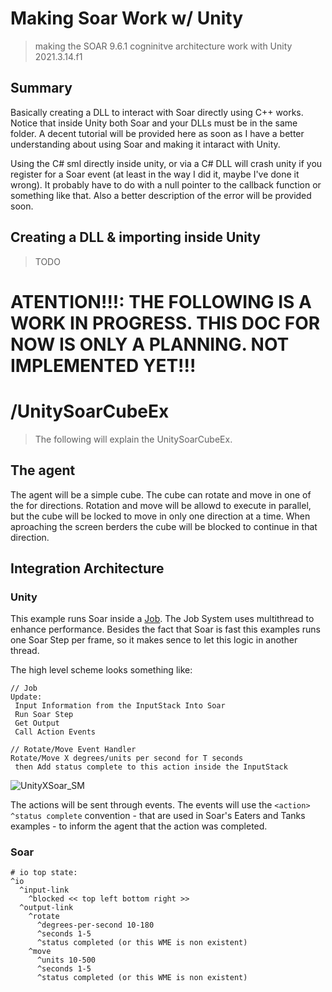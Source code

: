# Making Soar Work w/ Unity
 > making the SOAR 9.6.1 cogninitve architecture work with Unity 2021.3.14.f1

## Summary
Basically creating a DLL to interact with Soar directly using C++ works. Notice that inside Unity both Soar and your DLLs must be in the same folder. A decent tutorial will be provided here as soon as I have a better understanding about using Soar and making it intaract with Unity. <br> 

Using the C# sml directly inside unity, or via a C# DLL will crash unity if you register for a Soar event (at least in the way I did it, maybe I've done it wrong). It probably have to do with a null pointer to the callback function or something like that. Also a better description of the error will be provided soon.

## Creating a DLL & importing inside Unity

> TODO

# ATENTION!!!: THE FOLLOWING IS A WORK IN PROGRESS. THIS DOC FOR NOW IS ONLY A PLANNING. NOT IMPLEMENTED YET!!!
# /UnitySoarCubeEx
> The following will explain the UnitySoarCubeEx.
## The agent
The agent will be a simple cube. The cube can rotate and move in one of the for directions. Rotation and move will be allowd to execute in parallel, but the cube will be locked to move in only one direction at a time. When aproaching the screen berders the cube will be blocked to continue in that direction. 

## Integration Architecture
### Unity
This example runs Soar inside a <a href="https://docs.unity3d.com/Manual/JobSystem.html">Job</a>. The Job System uses multithread to enhance performance. Besides the fact that Soar is fast this examples runs one Soar Step per frame, so it makes sence to let this logic in another thread. 

The high level scheme looks something like:

```
// Job
Update:
 Input Information from the InputStack Into Soar
 Run Soar Step
 Get Output
 Call Action Events
```

```
// Rotate/Move Event Handler
Rotate/Move X degrees/units per second for T seconds 
 then Add status complete to this action inside the InputStack
```

![UnityXSoar_SM](https://user-images.githubusercontent.com/89817439/215845072-817ad955-adbd-4ee4-b046-d3f63c1fc878.png)


The actions will be sent through events. The events will use the `<action> ^status complete` convention - that are used in Soar's Eaters and Tanks examples - to inform the agent that the action was completed.

### Soar 
```
# io top state: 
^io
  ^input-link
    ^blocked << top left bottom right >>
  ^output-link
    ^rotate
      ^degrees-per-second 10-180
      ^seconds 1-5
      ^status completed (or this WME is non existent)
    ^move
      ^units 10-500
      ^seconds 1-5
      ^status completed (or this WME is non existent)
 ```
